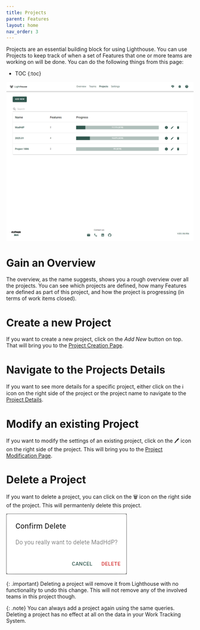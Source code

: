 ```yaml
---
title: Projects
parent: Features
layout: home
nav_order: 3
---
```


Projects are an essential building block for using Lighthouse. You can use Projects to keep track of when a set of Features that one or more teams are working on will be done. You can do the following things from this page:

- TOC
{:toc}

![Project Overview](../../assets/features/projects.png)

# Gain an Overview
The overview, as the name suggests, shows you a rough overview over all the projects. You can see which projects are defined, how many Features are defined as part of this project, and how the project is progressing (in terms of work items closed).

# Create a new Project
If you want to create a new project, click on the *Add New* button on top. That will bring you to the [Project Creation Page](./edit.html).

# Navigate to the Projects Details
If you want to see more details for a specific project, either click on the ℹ️ icon on the right side of the project or the project name to navigate to the [Project Details](./detail.html).

# Modify an existing Project
If you want to modify the settings of an existing project, click on the 🖊️ icon on the right side of the project. This will bring you to the [Project Modification Page](./edit.html).

# Delete a Project
If you want to delete a project, you can click on the 🗑️ icon on the right side of the project. This will permantenly delete this project.

![Project Deletion](../../assets/features/projects_delete.png)

{: .important}
Deleting a project will remove it from Lighthouse with no functionality to undo this change. This will not remove any of the involved teams in this project though.

{: .note}
You can always add a project again using the same queries. Deleting a project has no effect at all on the data in your Work Tracking System.